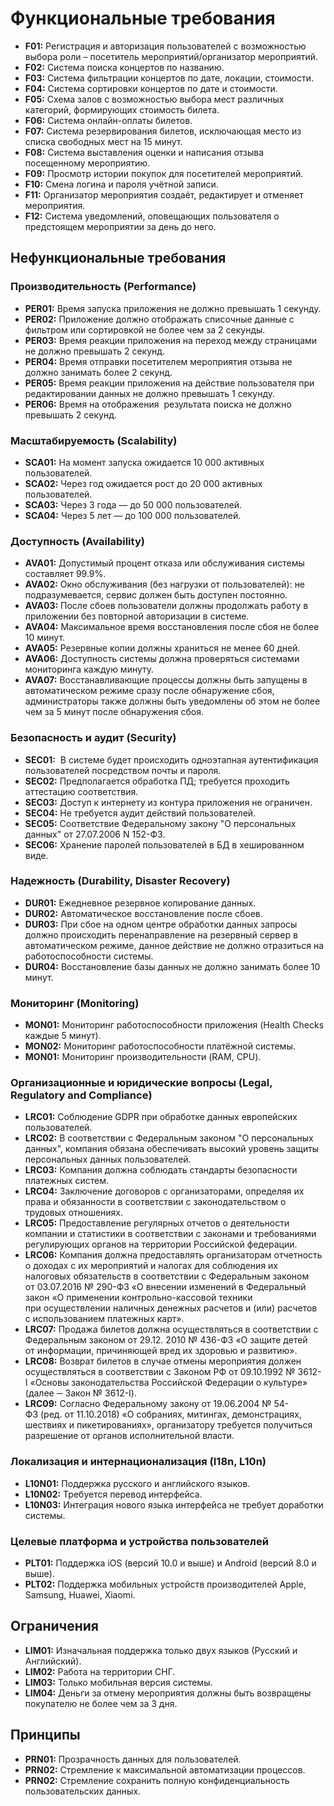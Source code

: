 # **Функциональные требования**
- **F01:** Регистрация и авторизация пользователей с возможностью выбора роли – посетитель мероприятий/организатор мероприятий.
- **F02:** Система поиска концертов по названию.
- **F03:** Система фильтрации концертов по дате, локации, стоимости.
- **F04:** Система сортировки концертов по дате и стоимости.
- **F05:** Схема залов с возможностью выбора мест различных категорий, формирующих стоимость билета.
- **F06:** Система онлайн-оплаты билетов.
- **F07:** Система резервирования билетов, исключающая место из списка свободных мест на 15 минут.
- **F08:** Система выставления оценки и написания отзыва посещенному мероприятию.
- **F09:** Просмотр истории покупок для посетителей мероприятий.
- **F10:** Смена логина и пароля учётной записи.
- **F11:** Организатор мероприятия создаёт, редактирует и отменяет мероприятия.
- **F12:** Система уведомлений, оповещающих пользователя о предстоящем мероприятии за день до него.

## **Нефункциональные требования**

### **Производительность (Performance)**

- **PER01:** Время запуска приложения не должно превышать 1 секунду.
- **PER02:** Приложение должно отображать списочные данные с фильтром или сортировкой не более чем за 2 секунды.
- **PER03:** Время реакции приложения на переход между страницами не должно превышать 2 секунд.
- **PER04:** Время отправки посетителем мероприятия отзыва не должно занимать более 2 секунд.
- **PER05:** Время реакции приложения на действие пользователя при редактировании данных не должно превышать 1 секунду.
- **PER06:** Время на отображения  результата поиска не должно превышать 2 секунд.

### **Масштабируемость (Scalability)**

- **SCA01:** На момент запуска ожидается 10 000 активных пользователей.
- **SCA02:** Через год ожидается рост до 20 000 активных пользователей.
- **SCA03:** Через 3 года — до 50 000 пользователей.
- **SCA04:** Через 5 лет — до 100 000 пользователей.

### **Доступность (Availability)**

- **AVA01:** Допустимый процент отказа или обслуживания системы составляет 99.9%.
- **AVA02:** Окно обслуживания (без нагрузки от пользователей): не подразумевается, сервис должен быть доступен постоянно.
- **AVA03:** После сбоев пользователи должны продолжать работу в приложении без повторной авторизации в системе.
- **AVA04:** Максимальное время восстановления после сбоя не более 10 минут.
- **AVA05:** Резервные копии должны храниться не менее 60 дней.
- **AVA06:** Доступность системы должна проверяться системами мониторинга каждую минуту.
- **AVA07:** Восстанавливающие процессы должны быть запущены в автоматическом режиме сразу после обнаружение сбоя, администраторы также должны быть уведомлены об этом не более чем за 5 минут после обнаружения сбоя.

### **Безопасность и аудит (Security)**

- **SEC01:**  В системе будет происходить одноэтапная аутентификация пользователей посредством почты и пароля.
- **SEC02:** Предполагается обработка ПД; требуется проходить аттестацию соответствия.
- **SEC03:** Доступ к интернету из контура приложения не ограничен.
- **SEC04:** Не требуется аудит действий пользователей.
- **SEC05:** Соответствие Федеральному закону "О персональных данных" от 27.07.2006 N 152-ФЗ.
- **SEC06:** Хранение паролей пользователей в БД в хешированном виде.

### **Надежность (Durability, Disaster Recovery)**

- **DUR01:** Ежедневное резервное копирование данных.
- **DUR02:** Автоматическое восстановление после сбоев.
- **DUR03:** При сбое на одном центре обработки данных запросы должно происходить перенаправление на резервный сервер в автоматическом режиме, данное действие не должно отразиться на работоспособности системы.
- **DUR04:** Восстановление базы данных не должно занимать более 10 минут.

### **Мониторинг (Monitoring)**

- **MON01:** Мониторинг работоспособности приложения (Health Checks каждые 5 минут).
- **MON02:** Мониторинг работоспособности платёжной системы.
- **MON01:** Мониторинг производительности (RAM, CPU).

### **Организационные и юридические вопросы (Legal, Regulatory and Compliance)**

- **LRC01:** Соблюдение GDPR при обработке данных европейских пользователей.
- **LRC02:** В соответствии с Федеральным законом "О персональных данных", компания обязана обеспечивать высокий уровень защиты персональных данных пользователей.
- **LRC03:** Компания должна соблюдать стандарты безопасности платежных систем.
- **LRC04:** Заключение договоров с организаторами, определяя их права и обязанности в соответствии с законодательством о трудовых отношениях.
- **LRC05:** Предоставление регулярных отчетов о деятельности компании и статистики в соответствии с законами и требованиями регулирующих органов на территории Российской федерации.
- **LRC06:** Компания должна предоставлять организаторам отчетность о доходах с их мероприятий и налогах для соблюдения их налоговых обязательств в соответствии с Федеральным законом от 03.07.2016 № 290-ФЗ «О внесении изменений в Федеральный закон «О применении контрольно-кассовой техники при осуществлении наличных денежных расчетов и (или) расчетов с использованием платежных карт».
- **LRC07:** Продажа билетов должна осуществляться в соответствии с Федеральным законом от 29.12. 2010 № 436-ФЗ «О защите детей от информации, причиняющей вред их здоровью и развитию».
- **LRC08:** Возврат билетов в случае отмены мероприятия должен осуществляться в соответствии с Законом РФ от 09.10.1992 № 3612-I «Основы законодательства Российской Федерации о культуре» (далее ─ Закон № 3612-I).
- **LRC09:** Согласно Федеральному закону от 19.06.2004 № 54-ФЗ (ред. от 11.10.2018) «О собраниях, митингах, демонстрациях, шествиях и пикетированиях», организатору требуется получиться разрешение от органов исполнительной власти.

### **Локализация и интернационализация (I18n, L10n)**

- **L10N01:** Поддержка русского и английского языков.
- **L10N02:** Требуется перевод интерфейса.
- **L10N03:** Интеграция нового языка интерфейса не требует доработки системы.

### **Целевые платформа и устройства пользователей**

- **PLT01:** Поддержка iOS (версий 10.0 и выше) и Android (версий 8.0 и выше).
- **PLT02:** Поддержка мобильных устройств производителей Apple, Samsung, Huawei, Xiaomi.

## **Ограничения**

- **LIM01:** Изначальная поддержка только двух языков (Русский и Английский).
- **LIM02:** Работа на территории СНГ.
- **LIM03:** Только мобильная версия системы.
- **LIM04:** Деньги за отмену мероприятия должны быть возвращены покупателю не более чем за 3 дня.

## **Принципы**

- **PRN01:** Прозрачность данных для пользователей.
- **PRN02:** Стремление к максимальной автоматизации процессов.
- **PRN02:** Стремление сохранить полную конфиденциальность пользовательских данных.

